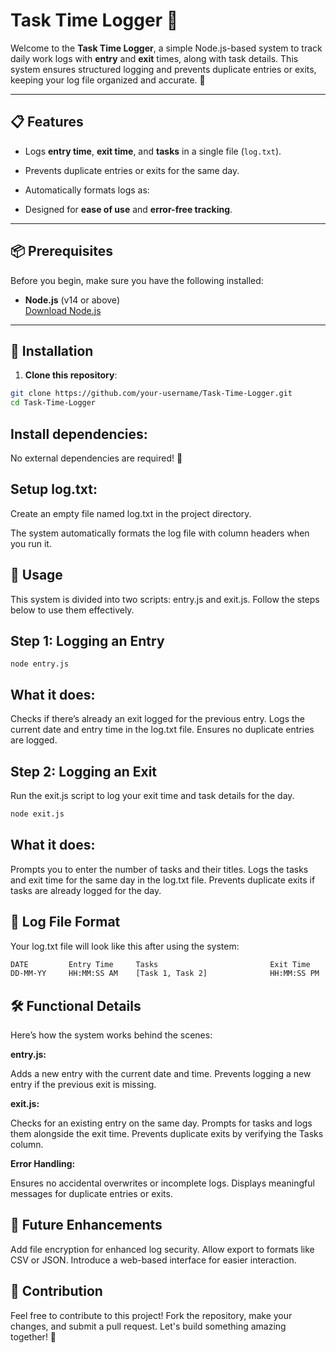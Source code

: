 # Task Time Logger 📜

Welcome to the **Task Time Logger**, a simple Node.js-based system to track daily work logs with **entry** and **exit** times, along with task details. This system ensures structured logging and prevents duplicate entries or exits, keeping your log file organized and accurate. 🚀

---

## 📋 Features

- Logs **entry time**, **exit time**, and **tasks** in a single file (`log.txt`).
- Prevents duplicate entries or exits for the same day.
- Automatically formats logs as:

- Designed for **ease of use** and **error-free tracking**.

---

## 📦 Prerequisites

Before you begin, make sure you have the following installed:

- **Node.js** (v14 or above)  
  [Download Node.js](https://nodejs.org/)

---

## 🚀 Installation

1. **Clone this repository**:

```bash
git clone https://github.com/your-username/Task-Time-Logger.git
cd Task-Time-Logger
```

## Install dependencies:

No external dependencies are required! 🎉

## Setup log.txt:

Create an empty file named log.txt in the project directory.

The system automatically formats the log file with column headers when you run it.

## 🔄 Usage

This system is divided into two scripts: entry.js and exit.js. Follow the steps below to use them effectively.

## Step 1: Logging an Entry

```base
node entry.js
```

## What it does:

Checks if there’s already an exit logged for the previous entry.
Logs the current date and entry time in the log.txt file.
Ensures no duplicate entries are logged.

## Step 2: Logging an Exit

Run the exit.js script to log your exit time and task details for the day.

```bash
node exit.js
```

## What it does:

Prompts you to enter the number of tasks and their titles.
Logs the tasks and exit time for the same day in the log.txt file.
Prevents duplicate exits if tasks are already logged for the day.

## 📂 Log File Format

Your log.txt file will look like this after using the system:

```txt
DATE         Entry Time     Tasks                         Exit Time
DD-MM-YY     HH:MM:SS AM    [Task 1, Task 2]              HH:MM:SS PM

```

## 🛠 Functional Details

Here’s how the system works behind the scenes:

**entry.js:**

Adds a new entry with the current date and time.
Prevents logging a new entry if the previous exit is missing.

**exit.js:**

Checks for an existing entry on the same day.
Prompts for tasks and logs them alongside the exit time.
Prevents duplicate exits by verifying the Tasks column.

**Error Handling:**

Ensures no accidental overwrites or incomplete logs.
Displays meaningful messages for duplicate entries or exits.

## 🧩 Future Enhancements

Add file encryption for enhanced log security.
Allow export to formats like CSV or JSON.
Introduce a web-based interface for easier interaction.

## 🤝 Contribution

Feel free to contribute to this project! Fork the repository, make your changes, and submit a pull request. Let's build something amazing together! 🚀
